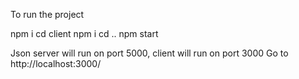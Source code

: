 To run  the project

npm i
cd client
npm i
cd ..
npm start

Json server will run on port 5000, client will run on port 3000
Go to http://localhost:3000/
